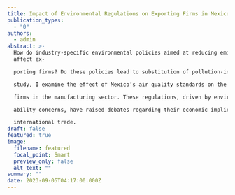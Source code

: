 ```yaml
---
title: Impact of Environmental Regulations on Exporting Firms in Mexico
publication_types:
  - "0"
authors:
  - admin
abstract: >-
  How do industry-specific environmental policies aimed at reducing emissions
  affect ex-

  porting firms? Do these policies lead to substitution of pollution-intensive goods? In this

  study, I examine the effect of Mexico’s air quality standards on the export behavior of

  firms in the manufacturing sector. These regulations, driven by environmental sustain-

  ability concerns, have raised debates regarding their economic implications, particularly in

  international trade. 
draft: false
featured: true
image:
  filename: featured
  focal_point: Smart
  preview_only: false
  alt_text: ""
summary: ""
date: 2023-09-05T04:17:00.000Z
---
```

